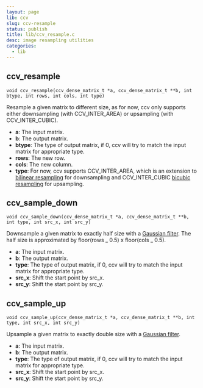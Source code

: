 ```yaml
---
layout: page
lib: ccv
slug: ccv-resample
status: publish
title: lib/ccv_resample.c
desc: image resampling utilities
categories:
  - lib
---
```


## ccv_resample

    void ccv_resample(ccv_dense_matrix_t *a, ccv_dense_matrix_t **b, int btype, int rows, int cols, int type)

Resample a given matrix to different size, as for now, ccv only supports either downsampling (with CCV_INTER_AREA) or upsampling (with CCV_INTER_CUBIC).

- **a**: The input matrix.
- **b**: The output matrix.
- **btype**: The type of output matrix, if 0, ccv will try to match the input matrix for appropriate type.
- **rows**: The new row.
- **cols**: The new column.
- **type**: For now, ccv supports CCV_INTER_AREA, which is an extension to [bilinear resampling](https://en.wikipedia.org/wiki/Bilinear_filtering) for downsampling and CCV_INTER_CUBIC [bicubic resampling](https://en.wikipedia.org/wiki/Bicubic_interpolation) for upsampling.

## ccv_sample_down

    void ccv_sample_down(ccv_dense_matrix_t *a, ccv_dense_matrix_t **b, int type, int src_x, int src_y)

Downsample a given matrix to exactly half size with a [Gaussian filter](https://en.wikipedia.org/wiki/Gaussian_filter). The half size is approximated by floor(rows _ 0.5) x floor(cols _ 0.5).

- **a**: The input matrix.
- **b**: The output matrix.
- **type**: The type of output matrix, if 0, ccv will try to match the input matrix for appropriate type.
- **src_x**: Shift the start point by src_x.
- **src_y**: Shift the start point by src_y.

## ccv_sample_up

    void ccv_sample_up(ccv_dense_matrix_t *a, ccv_dense_matrix_t **b, int type, int src_x, int src_y)

Upsample a given matrix to exactly double size with a [Gaussian filter](https://en.wikipedia.org/wiki/Gaussian_filter).

- **a**: The input matrix.
- **b**: The output matrix.
- **type**: The type of output matrix, if 0, ccv will try to match the input matrix for appropriate type.
- **src_x**: Shift the start point by src_x.
- **src_y**: Shift the start point by src_y.
